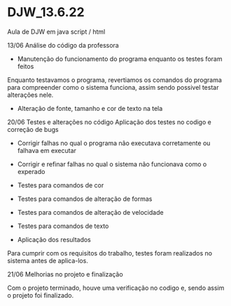 # DJW_13.6.22
 Aula de DJW em java script / html 

13/06
Análise do código da professora
- Manutenção do funcionamento do programa enquanto os testes foram feitos

Enquanto testavamos o programa, revertiamos os comandos do programa para compreender como o sistema funciona, assim sendo possivel
testar alterações nele.

- Alteração de fonte, tamanho e cor de texto na tela

20/06
Testes e alterações no código
Aplicação dos testes no codigo e correção de bugs

- Corrigir falhas no qual o programa não executava corretamente ou falhava em executar
- Corrigir e refinar falhas no qual o sistema não funcionava como o experado

- Testes para comandos de cor
- Testes para comandos de alteração de formas
- Testes para comandos de alteração de velocidade
- Testes para comandos de texto
- Aplicação dos resultados


Para cumprir com os requisitos do trabalho, testes foram realizados no sistema antes de aplica-los.

21/06
Melhorias no projeto e finalização

Com o projeto terminado, houve uma verificação no codigo e, sendo assim o projeto foi finalizado.